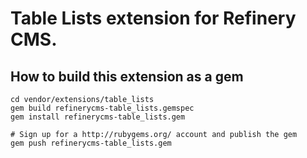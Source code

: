 # Table Lists extension for Refinery CMS.

## How to build this extension as a gem

    cd vendor/extensions/table_lists
    gem build refinerycms-table_lists.gemspec
    gem install refinerycms-table_lists.gem

    # Sign up for a http://rubygems.org/ account and publish the gem
    gem push refinerycms-table_lists.gem